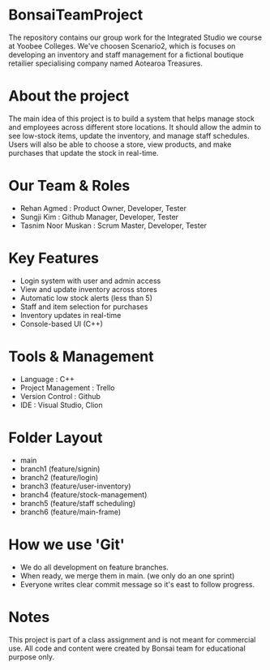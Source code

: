 # BonsaiTeamProject
 The repository contains our group work for the Integrated Studio we course at Yoobee Colleges.
 We've choosen Scenario2, which is focuses on developing  an inventory and staff management for a fictional boutique retailier specialising company named Aotearoa Treasures.


# About the project
The main idea of this project is to build a system that helps manage stock and employees across different store locations.
It should allow the admin to see low-stock items, update the inventory, and manage staff schedules.
Users will also be able to choose a store, view products, and make purchases that update the stock in real-time.

# Our Team & Roles
- Rehan Agmed : Product Owner, Developer, Tester 
- Sungji Kim : Github Manager, Developer, Tester  
- Tasnim Noor Muskan : Scrum Master, Developer, Tester 

# Key Features 
- Login system with user and admin access
- View and update inventory across stores
- Automatic low stock alerts (less than 5)
- Staff and item selection for purchases
- Inventory updates in real-time
- Console-based UI (C++) 

# Tools & Management
- Language : C++
- Project Management : Trello
- Version Control : Github
- IDE : Visual Studio, Clion

# Folder Layout 
- main 
- branch1 (feature/signin)
- branch2 (feature/login)
- branch3 (feature/user-inventory)
- branch4 (feature/stock-management)
- branch5 (feature/staff scheduling)
- branch6 (feature/main-frame)

# How we use 'Git'
- We do all development on feature branches.
- When ready, we merge them in main. (we only do an one sprint)
- Everyone writes clear commit message so it's east to follow progress.

# Notes
This project is part of a class assignment and is not meant for commercial use.
All code and content were created by Bonsai team for educational purpose only.